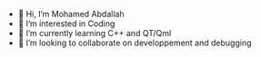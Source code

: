 - 👋 Hi, I’m Mohamed Abdallah
- 👀 I’m interested in Coding
- 🌱 I’m currently learning C++ and QT/Qml
- 💞️ I’m looking to collaborate on developpement and debugging


<!---
Mabdella95/Mabdella95 is a ✨ special ✨ repository because its `README.md` (this file) appears on your GitHub profile.
You can click the Preview link to take a look at your changes.
--->

